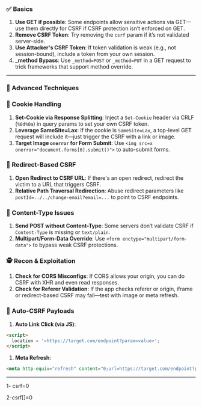 ### ✅ Basics

1. **Use GET if possible**: Some endpoints allow sensitive actions via GET—use them directly for CSRF if CSRF protection isn’t enforced on GET.
2. **Remove CSRF Token**: Try removing the `csrf` param if it’s not validated server-side.
3. **Use Attacker's CSRF Token**: If token validation is weak (e.g., not session-bound), include a token from your own session.
4. **_method Bypass**: Use `_method=POST` or `_method=PUT` in a GET request to trick frameworks that support method override.

---

### 🧠 Advanced Techniques

### 🍪 Cookie Handling

1. **Set-Cookie via Response Splitting**: Inject a `Set-Cookie` header via CRLF (`%0d%0a`) in query params to set your own CSRF token.
2. **Leverage SameSite=Lax**: If the cookie is `SameSite=Lax`, a top-level GET request will include it—just trigger the CSRF with a link or image.
3. **Target Image `onerror` for Form Submit**: Use `<img src=x onerror="document.forms[0].submit()">` to auto-submit forms.

### 🏹 Redirect-Based CSRF

1. **Open Redirect to CSRF URL**: If there's an open redirect, redirect the victim to a URL that triggers CSRF.
2. **Relative Path Traversal Redirection**: Abuse redirect parameters like `postId=../../change-email?email=...` to point to CSRF endpoints.

### 🧬 Content-Type Issues

1. **Send POST without Content-Type**: Some servers don’t validate CSRF if `Content-Type` is missing or `text/plain`.
2. **Multipart/Form-Data Override**: Use `<form enctype="multipart/form-data">` to bypass weak CSRF protections.

### 🕵️ Recon & Exploitation

1. **Check for CORS Misconfigs**: If CORS allows your origin, you can do CSRF with XHR and even read responses.
2. **Check for Referer Validation**: If the app checks referer or origin, iframe or redirect-based CSRF may fail—test with image or meta refresh.

### 🧨 Auto-CSRF Payloads

1. **Auto Link Click (via JS)**:

```html
<script>
  location = '<https://target.com/endpoint?param=value>';
</script>

```

1. **Meta Refresh**:

```html
<meta http-equiv="refresh" content="0;url=https://target.com/endpoint?param=value">

```

---

1- csrf=0

2-csrf[]=0